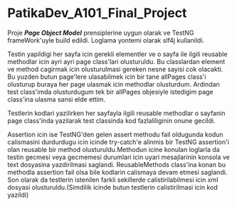 # PatikaDev_A101_Final_Project

Proje   **_Page Object Model_** prensiplerine uygun olarak  ve TestNG frameWork'uyle build edildi.
Loglama yontemi olarak slf4j kullanildi.

Testin yapildigi her sayfa icin gerekli elementler ve o sayfa ile ilgili reusable methodlar icin ayri ayri page class'lari olusturuldu. Bu classlardan element ve method cagirmak icin olusturulmasi gereken nesne sayisi cok olacakti. Bu yuzden  butun page'lere ulasabilmek icin bir tane  allPages class'i olusturup buraya her page ulasmak icin methodlar olusturdum. Ardindan test class'imda olusturdugum tek bir allPages objesiyle istedigim page class'ina ulasma sansi elde ettim.

Testlerin kodlari yazilirken her sayfayla ilgili reusable methodlar o sayfanin page class'inda yazilarak test classinda kod fazlaliliginin onune gecildi.

Assertion icin ise TestNG'den gelen assert methodu fail oldugunda kodun calismasini durdurdugu icin icinde try-catch'e alinmis bir TestNG assertion'i olan reusable bir method olusturuldu.Methodun icine konulan loglarla da testin gecmesi veya gecmemesi durumlari icin uyari mesajlarinin konsola ve text dosyasina yazdirilmasi saglandi.  ReusableMethods class'ina konan bu methodla assertion fail olsa bile kodlarin calismaya devam etmesi saglandi.
Son olarak da testlerin istenilen farkli sekillerde calistirilabilmesi icin xml dosyasi olusturuldu.(Simdilik icinde butun testlerin calistirilmasi icin kod yazildi)
